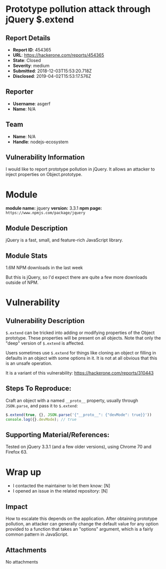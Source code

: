 # Prototype pollution attack through jQuery $.extend

## Report Details
- **Report ID**: 454365
- **URL**: https://hackerone.com/reports/454365
- **State**: Closed
- **Severity**: medium
- **Submitted**: 2018-12-03T15:53:20.718Z
- **Disclosed**: 2019-04-02T15:53:17.576Z

## Reporter
- **Username**: asgerf
- **Name**: N/A

## Team
- **Name**: N/A
- **Handle**: nodejs-ecosystem

## Vulnerability Information
I would like to report prototype pollution in jQuery.
It allows an attacker to inject properties on Object.prototype.

# Module

**module name:** jquery
**version:** 3.3.1
**npm page:** `https://www.npmjs.com/package/jquery`

## Module Description

jQuery is a fast, small, and feature-rich JavaScript library.

## Module Stats

1.6M NPM downloads in the last week

But this is jQuery, so I'd expect there are quite a few more downloads outside of NPM.

# Vulnerability

## Vulnerability Description

`$.extend` can be tricked into adding or modifying properties of the Object prototype. These properties will be present on all objects. Note that only the "deep" version of `$.extend` is affected.

Users sometimes use `$.extend` for things like cloning an object or filling in defaults in an object with some options in it. It is not at all obvious that this is an unsafe operation.

It is a variant of this vulnerability:
https://hackerone.com/reports/310443

## Steps To Reproduce:

Craft an object with a named `__proto__` property, usually through `JSON.parse`, and pass it to `$.extend`:

```javascript
$.extend(true, {}, JSON.parse('{"__proto__": {"devMode": true}}'))
console.log({}.devMode); // true
```

## Supporting Material/References:

Tested on jQuery 3.3.1 (and a few older versions), using Chrome 70 and Firefox 63.

# Wrap up

- I contacted the maintainer to let them know: [N] 
- I opened an issue in the related repository: [N]

## Impact

How to escalate this depends on the application. After obtaining prototype pollution, an attacker can generally change the default value for any option provided to a function that takes an "options" argument, which is a fairly common pattern in JavaScript.

## Attachments
No attachments
